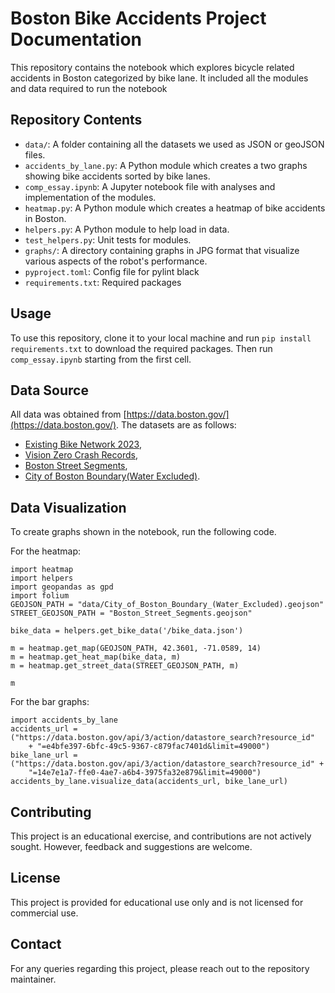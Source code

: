 # Boston Bike Accidents Project Documentation

This repository contains the notebook which explores bicycle related accidents in Boston categorized by bike lane. It included all the modules and data required to run the notebook

## Repository Contents

- `data/`: A folder containing all the datasets we used as JSON or geoJSON files.
- `accidents_by_lane.py`: A Python module which creates a two graphs showing bike accidents sorted by bike lanes.
- `comp_essay.ipynb`: A Jupyter notebook file with analyses and implementation of the modules.
- `heatmap.py`: A Python module which creates a heatmap of bike accidents in Boston.
- `helpers.py`: A Python module to help load in data.
- `test_helpers.py`: Unit tests for modules.
- `graphs/`: A directory containing graphs in JPG format that visualize various aspects of the robot's performance.
- `pyproject.toml`: Config file for pylint black
- `requirements.txt`: Required packages


## Usage

To use this repository, clone it to your local machine and run `pip install requirements.txt` to download the required packages. Then run `comp_essay.ipynb` starting from the first cell.

## Data Source

All data was obtained from [https://data.boston.gov/](https://data.boston.gov/). The datasets are as follows:
- [Existing Bike Network 2023](https://data.boston.gov/dataset/existing-bike-network-2023), 
- [Vision Zero Crash Records](https://data.boston.gov/dataset/vision-zero-crash-records), 
- [Boston Street Segments](https://data.boston.gov/dataset/boston-street-segments),
- [City of Boston Boundary(Water Excluded)](https://data.boston.gov/dataset/city-of-boston-boundary-water-excluded). 

## Data Visualization

To create graphs shown in the notebook, run the following code. 

For the heatmap:

    import heatmap
    import helpers
    import geopandas as gpd
    import folium
    GEOJSON_PATH = "data/City_of_Boston_Boundary_(Water_Excluded).geojson"
    STREET_GEOJSON_PATH = "Boston_Street_Segments.geojson"

    bike_data = helpers.get_bike_data('/bike_data.json')

    m = heatmap.get_map(GEOJSON_PATH, 42.3601, -71.0589, 14)
    m = heatmap.get_heat_map(bike_data, m)
    m = heatmap.get_street_data(STREET_GEOJSON_PATH, m)

    m

For the bar graphs:
    
    import accidents_by_lane
    accidents_url = ("https://data.boston.gov/api/3/action/datastore_search?resource_id"
        + "=e4bfe397-6bfc-49c5-9367-c879fac7401d&limit=49000")
    bike_lane_url = ("https://data.boston.gov/api/3/action/datastore_search?resource_id" +
        "=14e7e1a7-ffe0-4ae7-a6b4-3975fa32e879&limit=49000")
    accidents_by_lane.visualize_data(accidents_url, bike_lane_url)
## Contributing

This project is an educational exercise, and contributions are not actively sought. However, feedback and suggestions are welcome.

## License

This project is provided for educational use only and is not licensed for commercial use.

## Contact

For any queries regarding this project, please reach out to the repository maintainer.
